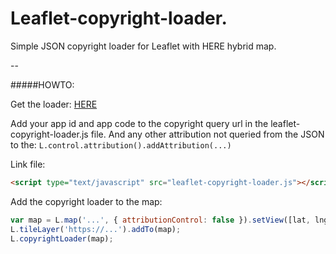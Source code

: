 
# Leaflet-copyright-loader.

Simple JSON copyright loader for Leaflet with HERE hybrid map.

--

#####HOWTO:

Get the loader: [HERE](https://github.com/J-F-O/Leaflet-copyright-loader/archive/master.zip)

Add your app id and app code to the copyright query url in the leaflet-copyright-loader.js file.
And any other attribution not queried from the JSON to the: ``` L.control.attribution().addAttribution(...) ```

Link file:

```html
<script type="text/javascript" src="leaflet-copyright-loader.js"></script>
```

Add the copyright loader to the map:

```javascript
var map = L.map('...', { attributionControl: false }).setView([lat, lng], 13);
L.tileLayer('https://...').addTo(map);
L.copyrightLoader(map);
```
